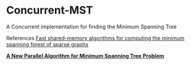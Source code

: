 # Concurrent-MST
A Concurrent implementation for finding the Minimum Spanning Tree

References
[Fast shared-memory algorithms for computing the minimum spanning forest
of sparse graphs](https://www.cc.gatech.edu/~bader/papers/MST-JPDC.pdf)

[**A New Parallel Algorithm for Minimum Spanning Tree Problem**](https://hipcor.fatcow.com/hipc2009/documents/HIPCSS09Papers/1569250351.pdf)
 
